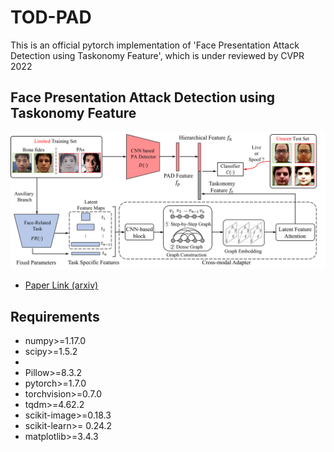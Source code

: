 # TOD-PAD
This is an official pytorch implementation of 'Face Presentation Attack Detection using Taskonomy Feature', which is under reviewed by CVPR 2022

## Face Presentation Attack Detection using Taskonomy Feature
![Method](./src/method.png)

* [Paper Link (arxiv)](https://arxiv.org/abs/2111.11046)

## Requirements

*   numpy>=1.17.0
*   scipy>=1.5.2 
*   
*   Pillow>=8.3.2
*   pytorch>=1.7.0
*   torchvision>=0.7.0
*   tqdm>=4.62.2
*   scikit-image>=0.18.3
*   scikit-learn>= 0.24.2
*   matplotlib>=3.4.3
